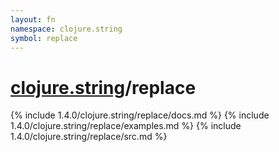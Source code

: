 ```yaml
---
layout: fn
namespace: clojure.string
symbol: replace
---
```


# [clojure.string](../)/replace

{% include 1.4.0/clojure.string/replace/docs.md %}
{% include 1.4.0/clojure.string/replace/examples.md %}
{% include 1.4.0/clojure.string/replace/src.md %}

